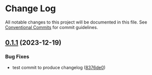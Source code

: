 # Change Log

All notable changes to this project will be documented in this file.
See [Conventional Commits](https://conventionalcommits.org) for commit guidelines.

## [0.1.1](https://github.com/mrinalmitra/monorepo/compare/v0.1.0...v0.1.1) (2023-12-19)


### Bug Fixes

* test commit to produce changelog ([8376de0](https://github.com/mrinalmitra/monorepo/commit/8376de0acadbce646e92c40a70cb852e84042bb2))

